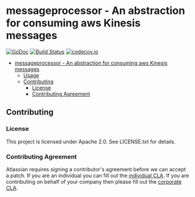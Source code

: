 <a id="markdown-messageprocessor---an-abstraction-for-consuming-messages-from-Kinesis" name="messageprocessor---an-abstraction-for-consuming-messages-from-Kinesis"></a>
# messageprocessor - An abstraction for consuming aws Kinesis messages
[![GoDoc](https://godoc.org/github.com/asecurityteam/messageprocessor?status.svg)](https://godoc.org/github.com/asecurityteam/messageprocessor)
[![Build Status](https://travis-ci.com/asecurityteam/logevent.png?branch=master)](https://travis-ci.com/asecurityteam/messageprocessor)
[![codecov.io](https://codecov.io/github/asecurityteam/messageprocessor/coverage.svg?branch=master)](https://codecov.io/github/asecurityteam/logevent?branch=master)
<!-- TOC -->

- [messageprocessor - An abstraction for consuming aws Kinesis messages](#messageprocessor---an-abstraction-for-consuming-messages-from-Kinesis)
    - [Usage](#usage)
    - [Contributing](#contributing)
        - [License](#license)
        - [Contributing Agreement](#contributing-agreement)

<!-- /TOC -->


<a id="markdown-contributing" name="contributing"></a>
## Contributing

<a id="markdown-license" name="license"></a>
### License

This project is licensed under Apache 2.0. See LICENSE.txt for details.

<a id="markdown-contributing-agreement" name="contributing-agreement"></a>
### Contributing Agreement

Atlassian requires signing a contributor's agreement before we can accept a
patch. If you are an individual you can fill out the
[individual CLA](https://na2.docusign.net/Member/PowerFormSigning.aspx?PowerFormId=3f94fbdc-2fbe-46ac-b14c-5d152700ae5d).
If you are contributing on behalf of your company then please fill out the
[corporate CLA](https://na2.docusign.net/Member/PowerFormSigning.aspx?PowerFormId=e1c17c66-ca4d-4aab-a953-2c231af4a20b).
